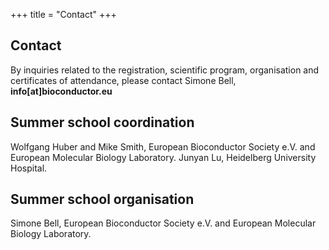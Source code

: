 +++
title = "Contact"
+++

## Contact

By inquiries related to the registration, scientific program, organisation and certificates of attendance, please contact Simone Bell, **info[at]bioconductor.eu**

## Summer school coordination
Wolfgang Huber and Mike Smith, European Bioconductor Society e.V. and European Molecular Biology Laboratory.
Junyan Lu, Heidelberg University Hospital.

## Summer school organisation
Simone Bell, European Bioconductor Society e.V. and European Molecular Biology Laboratory.


